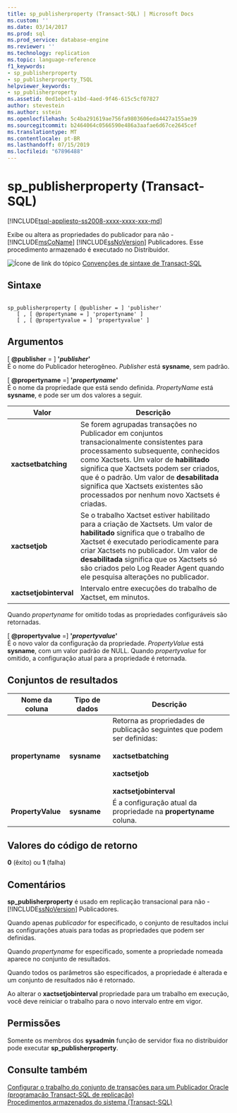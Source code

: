 ```yaml
---
title: sp_publisherproperty (Transact-SQL) | Microsoft Docs
ms.custom: ''
ms.date: 03/14/2017
ms.prod: sql
ms.prod_service: database-engine
ms.reviewer: ''
ms.technology: replication
ms.topic: language-reference
f1_keywords:
- sp_publisherproperty
- sp_publisherproperty_TSQL
helpviewer_keywords:
- sp_publisherproperty
ms.assetid: 0ed1ebc1-a1bd-4aed-9f46-615c5cf07827
author: stevestein
ms.author: sstein
ms.openlocfilehash: 5c4ba291619ae756fa9803606eda4427a155ae39
ms.sourcegitcommit: b2464064c0566590e486a3aafae6d67ce2645cef
ms.translationtype: MT
ms.contentlocale: pt-BR
ms.lasthandoff: 07/15/2019
ms.locfileid: "67896488"
---
```

# <a name="sppublisherproperty-transact-sql"></a>sp_publisherproperty (Transact-SQL)
[!INCLUDE[tsql-appliesto-ss2008-xxxx-xxxx-xxx-md](../../includes/tsql-appliesto-ss2008-xxxx-xxxx-xxx-md.md)]

  Exibe ou altera as propriedades do publicador para não - [!INCLUDE[msCoName](../../includes/msconame-md.md)] [!INCLUDE[ssNoVersion](../../includes/ssnoversion-md.md)] Publicadores. Esse procedimento armazenado é executado no Distribuidor.  
  
 ![Ícone de link do tópico](../../database-engine/configure-windows/media/topic-link.gif "Ícone de link do tópico") [Convenções de sintaxe de Transact-SQL](../../t-sql/language-elements/transact-sql-syntax-conventions-transact-sql.md)  
  
## <a name="syntax"></a>Sintaxe  
  
```  
  
sp_publisherproperty [ @publisher = ] 'publisher'   
   [ , [ @propertyname = ] 'propertyname' ]   
   [ , [ @propertyvalue = ] 'propertyvalue' ]  
```  
  
## <a name="arguments"></a>Argumentos  
 [ **@publisher** = ] **'***publisher***'**  
 É o nome do Publicador heterogêneo. *Publisher* está **sysname**, sem padrão.  
  
 [ **@propertyname** =] **'***propertyname***'**  
 É o nome da propriedade que está sendo definida. *PropertyName* está **sysname**, e pode ser um dos valores a seguir.  
  
|Valor|Descrição|  
|-----------|-----------------|  
|**xactsetbatching**|Se forem agrupadas transações no Publicador em conjuntos transacionalmente consistentes para processamento subsequente, conhecidos como Xactsets. Um valor de **habilitado** significa que Xactsets podem ser criados, que é o padrão. Um valor de **desabilitada** significa que Xactsets existentes são processados por nenhum novo Xactsets é criadas.|  
|**xactsetjob**|Se o trabalho Xactset estiver habilitado para a criação de Xactsets. Um valor de **habilitado** significa que o trabalho de Xactset é executado periodicamente para criar Xactsets no publicador. Um valor de **desabilitada** significa que os Xactsets só são criados pelo Log Reader Agent quando ele pesquisa alterações no publicador.|  
|**xactsetjobinterval**|Intervalo entre execuções do trabalho de Xactset, em minutos.|  
  
 Quando *propertyname* for omitido todas as propriedades configuráveis são retornadas.  
  
 [ **@propertyvalue** =] **'***propertyvalue***'**  
 É o novo valor da configuração da propriedade. *PropertyValue* está **sysname**, com um valor padrão de NULL. Quando *propertyvalue* for omitido, a configuração atual para a propriedade é retornada.  
  
## <a name="result-sets"></a>Conjuntos de resultados  
  
|Nome da coluna|Tipo de dados|Descrição|  
|-----------------|---------------|-----------------|  
|**propertyname**|**sysname**|Retorna as propriedades de publicação seguintes que podem ser definidas:<br /><br /> **xactsetbatching**<br /><br /> **xactsetjob**<br /><br /> **xactsetjobinterval**|  
|**PropertyValue**|**sysname**|É a configuração atual da propriedade na **propertyname** coluna.|  
  
## <a name="return-code-values"></a>Valores do código de retorno  
 **0** (êxito) ou **1** (falha)  
  
## <a name="remarks"></a>Comentários  
 **sp_publisherproperty** é usado em replicação transacional para não - [!INCLUDE[ssNoVersion](../../includes/ssnoversion-md.md)] Publicadores.  
  
 Quando apenas *publicador* for especificado, o conjunto de resultados inclui as configurações atuais para todas as propriedades que podem ser definidas.  
  
 Quando *propertyname* for especificado, somente a propriedade nomeada aparece no conjunto de resultados.  
  
 Quando todos os parâmetros são especificados, a propriedade é alterada e um conjunto de resultados não é retornado.  
  
 Ao alterar o **xactsetjobinterval** propriedade para um trabalho em execução, você deve reiniciar o trabalho para o novo intervalo entre em vigor.  
  
## <a name="permissions"></a>Permissões  
 Somente os membros dos **sysadmin** função de servidor fixa no distribuidor pode executar **sp_publisherproperty**.  
  
## <a name="see-also"></a>Consulte também  
 [Configurar o trabalho do conjunto de transações para um Publicador Oracle &#40;programação Transact-SQL de replicação&#41;](../../relational-databases/replication/administration/configure-the-transaction-set-job-for-an-oracle-publisher.md)   
 [Procedimentos armazenados do sistema &#40;Transact-SQL&#41;](../../relational-databases/system-stored-procedures/system-stored-procedures-transact-sql.md)  
  
  
